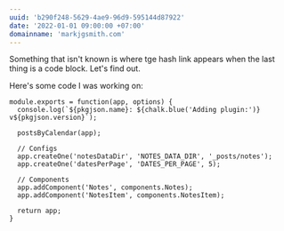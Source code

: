 ```yaml
---
uuid: 'b290f248-5629-4ae9-96d9-595144d87922'
date: '2022-01-01 09:00:00 +07:00'
domainname: 'markjgsmith.com'
---
```

Something that isn't known is where tge hash link appears when the last thing is a code block. Let's find out. 

Here's some code I was working on:

```
module.exports = function(app, options) {
  console.log(`${pkgjson.name}: ${chalk.blue('Adding plugin:')} v${pkgjson.version}`);
  
  postsByCalendar(app);

  // Configs
  app.createOne('notesDataDir', 'NOTES_DATA_DIR', '_posts/notes');
  app.createOne('datesPerPage', 'DATES_PER_PAGE', 5);
  
  // Components
  app.addComponent('Notes', components.Notes);
  app.addComponent('NotesItem', components.NotesItem);

  return app;
}

```